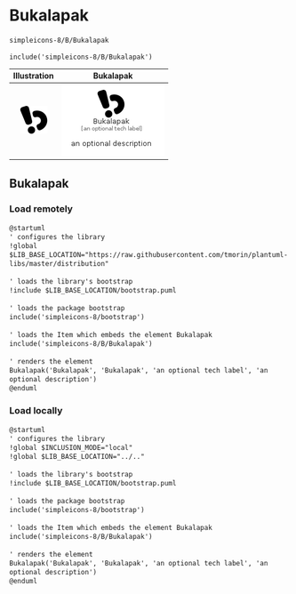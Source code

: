 # Bukalapak


```text
simpleicons-8/B/Bukalapak
```

```text
include('simpleicons-8/B/Bukalapak')
```



| Illustration | Bukalapak |
| :---: | :---: |
| ![illustration for Illustration](../../simpleicons-8/B/Bukalapak.png) | ![illustration for Bukalapak](../../simpleicons-8/B/Bukalapak.Local.png) |




## Bukalapak

### Load remotely
```plantuml
@startuml
' configures the library
!global $LIB_BASE_LOCATION="https://raw.githubusercontent.com/tmorin/plantuml-libs/master/distribution"

' loads the library's bootstrap
!include $LIB_BASE_LOCATION/bootstrap.puml

' loads the package bootstrap
include('simpleicons-8/bootstrap')

' loads the Item which embeds the element Bukalapak
include('simpleicons-8/B/Bukalapak')

' renders the element
Bukalapak('Bukalapak', 'Bukalapak', 'an optional tech label', 'an optional description')
@enduml
```

### Load locally
```plantuml
@startuml
' configures the library
!global $INCLUSION_MODE="local"
!global $LIB_BASE_LOCATION="../.."

' loads the library's bootstrap
!include $LIB_BASE_LOCATION/bootstrap.puml

' loads the package bootstrap
include('simpleicons-8/bootstrap')

' loads the Item which embeds the element Bukalapak
include('simpleicons-8/B/Bukalapak')

' renders the element
Bukalapak('Bukalapak', 'Bukalapak', 'an optional tech label', 'an optional description')
@enduml
```

